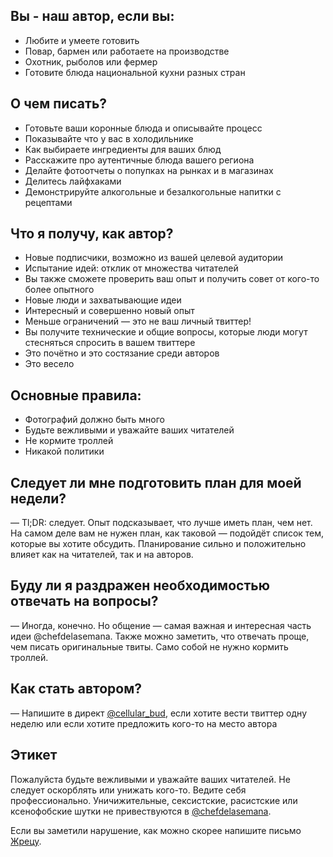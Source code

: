 ## Вы - наш автор, если вы:

* Любите и умеете готовить
* Повар, бармен или работаете на производстве
* Охотник, рыболов или фермер
* Готовите блюда национальной кухни разных стран

## О чем писать?

* Готовьте ваши коронные блюда и описывайте процесс
* Показывайте что у вас в холодильнике
* Как выбираете ингредиенты для ваших блюд
* Расскажите про аутентичные блюда вашего региона
* Делайте фотоотчеты о попупках на рынках и в магазинах
* Делитесь лайфхаками
* Демонстрируйте алкогольные и безалкогольные напитки с рецептами

## Что я получу, как автор?

* Новые подписчики, возможно из вашей целевой аудитории
* Испытание идей: отклик от множества читателей
* Вы также сможете проверить ваш опыт и получить совет от кого-то более опытного
* Новые люди и захватывающие идеи
* Интересный и совершенно новый опыт
* Меньше ограничений — это не ваш личный твиттер!
* Вы получите технические и общие вопросы, которые люди могут стесняться
  спросить в вашем твиттере
* Это почётно и это состязание среди авторов
* Это весело

## Основные правила:

* Фотографий должно быть много
* Будьте вежливыми и уважайте ваших читателей
* Не кормите троллей
* Никакой политики

## Следует ли мне подготовить план для моей недели?

— Tl;DR: следует. Опыт подсказывает, что лучше иметь план, чем нет.
На самом деле вам не нужен план, как таковой — подойдёт список тем,
которые вы хотите обсудить. Планирование сильно и положительно влияет
как на читателей, так и на авторов.

## Буду ли я раздражен необходимостью отвечать на вопросы?

— Иногда, конечно. Но общение — самая важная и интересная часть идеи @chefdelasemana.
Также можно заметить, что отвечать проще, чем писать оригинальные твиты.
Само собой не нужно кормить троллей.

## Как стать автором?

— Напишите в директ [@cellular_bud][dial], если хотите вести твиттер одну неделю или
если хотите предложить кого-то на место автора

## Этикет

Пожалуйста будьте вежливыми и уважайте ваших читателей. Не следует оскорблять
или унижать кого-то. Ведите себя профессионально. Уничижительные, сексистские,
расистские или ксенофобские шутки не привествуются в [@chefdelasemana][jsh].

Если вы заметили нарушение, как можно скорее напишите письмо [Жрецу][dial].

[dial]: https://twitter.com/cellular_bud
[jsh]: https://twitter.com/chefdelasemana
[proposal]: mailto:unno@abroadunderhood.ru?subject=Author’s%20proposal%20for%20@abroadunderhood
[coc-violations]: mailto:unno@abroadunderhood.ru?subject=CoC%20violations%20in%20@abroadunderhood
